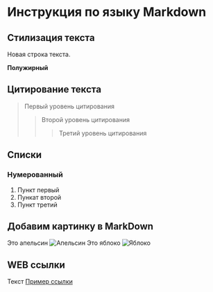 # Инструкция по языку Markdown

## Стилизация текста

Новая строка текста.

**Полужирный**

## Цитирование текста
> Первый уровень цитирования
>> Второй уровень цитирования
>>> Третий уровень цитирования

## Списки
### Нумерованный
1. Пункт первый
2. Пункат второй
3. Пункт третий

## Добавим картинку в MarkDown
Это апельсин
![Апельсин](Orange.jpg)
Это яблоко
![Яблоко](Apple.png)

## WEB ссылки
Текст [Пример ссылки](http://example.com "Всплывающая подсказка")
